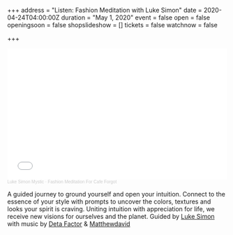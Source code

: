 +++
address = "Listen: Fashion Meditation with Luke Simon"
date = 2020-04-24T04:00:00Z
duration = "May 1, 2020"
event = false
open = false
openingsoon = false
shopslideshow = []
tickets = false
watchnow = false

+++
<iframe width="100%" height="300" scrolling="no" frameborder="no" allow="autoplay" src="[https://w.soundcloud.com/player/?url=https%3A//api.soundcloud.com/tracks/806293393&color=%23000000&auto_play=false&hide_related=false&show_comments=true&show_user=true&show_reposts=false&show_teaser=true&visual=true](https://w.soundcloud.com/player/?url=https%3A//api.soundcloud.com/tracks/806293393&color=%23000000&auto_play=false&hide_related=false&show_comments=true&show_user=true&show_reposts=false&show_teaser=true&visual=true "https://w.soundcloud.com/player/?url=https%3A//api.soundcloud.com/tracks/806293393&color=%23000000&auto_play=false&hide_related=false&show_comments=true&show_user=true&show_reposts=false&show_teaser=true&visual=true")"></iframe><div style="font-size: 10px; color: #cccccc;line-break: anywhere;word-break: normal;overflow: hidden;white-space: nowrap;text-overflow: ellipsis; font-family: Interstate,Lucida Grande,Lucida Sans Unicode,Lucida Sans,Garuda,Verdana,Tahoma,sans-serif;font-weight: 100;"><a href="[https://soundcloud.com/lukesimonmystic](https://soundcloud.com/lukesimonmystic "https://soundcloud.com/lukesimonmystic")" title="Luke Simon Mystic" style="color: #cccccc; text-decoration: none;">Luke Simon Mystic</a> · <a href="[https://soundcloud.com/lukesimonmystic/fashion-meditation-for-cafe-forgot](https://soundcloud.com/lukesimonmystic/fashion-meditation-for-cafe-forgot "https://soundcloud.com/lukesimonmystic/fashion-meditation-for-cafe-forgot")" title="Fashion Meditation For Cafe Forgot" style="color: #cccccc; text-decoration: none;">Fashion Meditation For Cafe Forgot</a></div>

A guided journey to ground yourself and open your intuition. Connect to the essence of your style with prompts to uncover the colors, textures and looks your spirit is craving. Uniting intuition with appreciation for life, we receive new visions for ourselves and the planet. Guided by [Luke Simon](lukesimonmystic.com "Luke Simon") with music by [Deta Factor](https://www.instagram.com/jxpoll/ "Deta Factor") & [Matthewdavid](https://www.instagram.com/matthewdavidmcq/ "Matthewdavid")